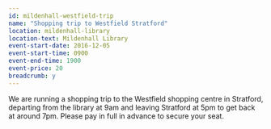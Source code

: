 ```yaml
---
id: mildenhall-westfield-trip
name: "Shopping trip to Westfield Stratford"
location: mildenhall-library
location-text: Mildenhall Library
event-start-date: 2016-12-05
event-start-time: 0900
event-end-time: 1900
event-price: 20
breadcrumb: y
---
```


We are running a shopping trip to the Westfield shopping centre in Stratford, departing from the library at 9am and leaving Stratford at 5pm to get back at around 7pm. Please pay in full in advance to secure your seat.
